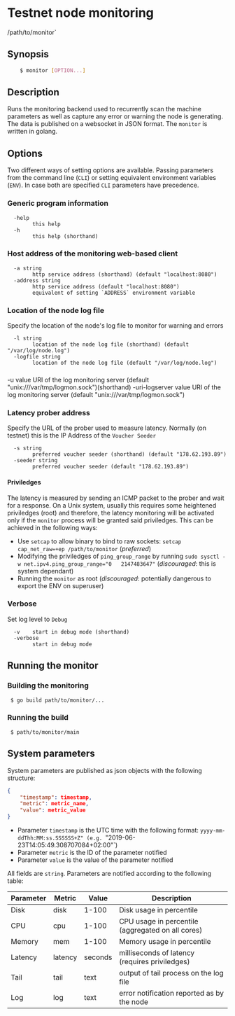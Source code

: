 # Testnet node monitoring
/path/to/monitor`  
## Synopsis

```sh
    $ monitor [OPTION...]
```

## Description

Runs the monitoring backend used to recurrently scan the machine parameters as well as capture any error or warning the node is generating. The data is published on a websocket in JSON format. The `monitor` is written in golang.

## Options

Two different ways of setting options are available. Passing parameters from the command line (`CLI`) or setting equivalent environment variables (`ENV`). In case both are specified `CLI` parameters have precedence.

### Generic program information

```
  -help
        this help
  -h 
        this help (shorthand)
```

### Host address of the monitoring web-based client

```
  -a string
    	http service address (shorthand) (default "localhost:8080")
  -address string
    	http service address (default "localhost:8080")
        equivalent of setting `ADDRESS` environment variable
```

### Location of the node log file 

Specify the location of the node's log file to monitor for warning and errors

```
  -l string
    	location of the node log file (shorthand) (default "/var/log/node.log")
  -logfile string
    	location of the node log file (default "/var/log/node.log")
```

### 
  -u value
    	URI of the log monitoring server (default "unix:///var/tmp/logmon.sock")(shorthand)
  -uri-logserver value
    	URI of the log monitoring server (default "unix:///var/tmp/logmon.sock")

### Latency prober address

Specify the URL of the prober used to measure latency. Normally (on testnet) this is the IP Address of the `Voucher Seeder`

```
  -s string
    	preferred voucher seeder (shorthand) (default "178.62.193.89")
  -seeder string
    	preferred voucher seeder (default "178.62.193.89")
```

#### Priviledges

The latency is measured by sending an ICMP packet to the prober and wait for a response. On a Unix system, usually this requires some heightened priviledges (root) and therefore, the latency monitoring will be activated only if the `monitor` process will be granted said priviledges.
This can be achieved in the following ways:
 - Use `setcap` to allow binary to bind to raw sockets: `setcap cap_net_raw=+ep /path/to/monitor` (*preferred*)
 - Modifying the priviledges of `ping_group_range` by running `sudo sysctl -w net.ipv4.ping_group_range="0   2147483647"` (*discouraged*: this is system dependant)
 - Running the `monitor` as root (*discouraged*: potentially dangerous to export the ENV on superuser)

### Verbose

Set log level to `Debug`

```
  -v	start in debug mode (shorthand)
  -verbose
    	start in debug mode
``` 

## Running the monitor

### Building the monitoring

```golang
 $ go build path/to/monitor/...
```

### Running the build

```golang
 $ path/to/monitor/main
```

## System parameters

System parameters are published as json objects with the following structure:

```json
{
    "timestamp": timestamp,
    "metric": metric_name,
    "value": metric_value
}
```

 - Parameter `timestamp` is the UTC time with the following format: `yyyy-mm-ddThh:MM:ss.SSSSSS+Z" (e.g. `"2019-06-23T14:05:49.308707084+02:00"`)
 - Parameter `metric` is the ID of the parameter notified
 - Parameter `value` is the value of the parameter notified

All fields are `string`. Parameters are notified according to the following table:

| Parameter | Metric    | Value     | Description |
| --------- | ------    | -----     | ----------- |
| Disk      | disk      | 1-100     | Disk usage in percentile |
| CPU       | cpu       | 1-100     | CPU usage in percentile (aggregated on all cores) |
| Memory    | mem       | 1-100     | Memory usage in percentile |
| Latency   | latency   | seconds   | milliseconds of latency (requires priviledges) |
| Tail      | tail      | text      | output of tail process on the log file |     
| Log       | log       | text      | error notification reported as by the node |
